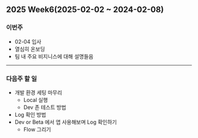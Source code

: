 ## 2025 Week6(2025-02-02 ~ 2024-02-08)  

### 이번주
* 02-04 입사
* 열심히 온보딩
* 팀 내 주요 비지니스에 대해 설명들음

---

### 다음주 할 일
* 개발 환경 세팅 마무리
  * Local 실행
  * Dev 존 테스트 방법
* Log 확인 방법
* Dev or Beta 에서 앱 사용해보며 Log 확인하기
  * Flow 그리기
